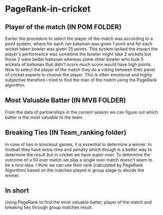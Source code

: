 # PageRank-in-cricket
## Player of the match (IN POM FOLDER)

Earlier the procedure to select the player of the match was according to a point system, where for each run batsman was given 1 point and for each wicket taken bowler was given 25 points. This system lacked the impact the player's performance was sometime the bowler might take 2 wickets but those 2 were better batsman whereas some other bowler who took 5 wickets of batsman that didn't score much score would have high points. Now to select the player of the match they do a voting between their panel of cricket experts to choose the player. This is often emotional and highly subjective therefore i tried to find the man of the match using the PageRank algorithm.

## Most Valuable Batter (IN MVB FOLDER)

From the data of partnerships in the current season we can figure out which batter is the most valuable to the team.

## Breaking Ties (IN Team_ranking folder)

In case of ties in knockout games, it is essential to determine a winner. In football they have extra-time and penalty which though is a better way to determine the result but in cricket we have super-over. To determine the outcome of a 50 over match we play a single over match doesn't seem to be a nice idea. I think we can use their rank (calculated by PageRank Algorithm) based on the matches played in group stage to decide the winner.

## In short
Using PageRank to find the most valuable batter, player of the match and breaking ties through group matches result.
